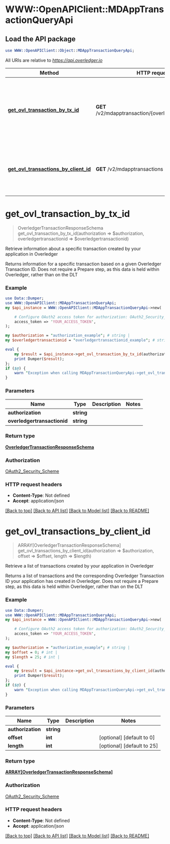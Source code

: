 # WWW::OpenAPIClient::MDAppTransactionQueryApi

## Load the API package
```perl
use WWW::OpenAPIClient::Object::MDAppTransactionQueryApi;
```

All URIs are relative to *https://api.overledger.io*

Method | HTTP request | Description
------------- | ------------- | -------------
[**get_ovl_transaction_by_tx_id**](MDAppTransactionQueryApi.md#get_ovl_transaction_by_tx_id) | **GET** /v2/mdapptransaction/{overledgertransactionid} | Retrieve information about a specific transaction created by your application in Overledger
[**get_ovl_transactions_by_client_id**](MDAppTransactionQueryApi.md#get_ovl_transactions_by_client_id) | **GET** /v2/mdapptransactions | Retrieve a list of transactions created by your application in Overledger


# **get_ovl_transaction_by_tx_id**
> OverledgerTransactionResponseSchema get_ovl_transaction_by_tx_id(authorization => $authorization, overledgertransactionid => $overledgertransactionid)

Retrieve information about a specific transaction created by your application in Overledger

Returns information for a specific transaction based on a given Overledger Transaction ID. Does not require a Prepare step, as this data is held within Overledger, rather than on the DLT

### Example
```perl
use Data::Dumper;
use WWW::OpenAPIClient::MDAppTransactionQueryApi;
my $api_instance = WWW::OpenAPIClient::MDAppTransactionQueryApi->new(

    # Configure OAuth2 access token for authorization: OAuth2_Security_Scheme
    access_token => 'YOUR_ACCESS_TOKEN',
);

my $authorization = "authorization_example"; # string | 
my $overledgertransactionid = "overledgertransactionid_example"; # string | 

eval {
    my $result = $api_instance->get_ovl_transaction_by_tx_id(authorization => $authorization, overledgertransactionid => $overledgertransactionid);
    print Dumper($result);
};
if ($@) {
    warn "Exception when calling MDAppTransactionQueryApi->get_ovl_transaction_by_tx_id: $@\n";
}
```

### Parameters

Name | Type | Description  | Notes
------------- | ------------- | ------------- | -------------
 **authorization** | **string**|  | 
 **overledgertransactionid** | **string**|  | 

### Return type

[**OverledgerTransactionResponseSchema**](OverledgerTransactionResponseSchema.md)

### Authorization

[OAuth2_Security_Scheme](../README.md#OAuth2_Security_Scheme)

### HTTP request headers

 - **Content-Type**: Not defined
 - **Accept**: application/json

[[Back to top]](#) [[Back to API list]](../README.md#documentation-for-api-endpoints) [[Back to Model list]](../README.md#documentation-for-models) [[Back to README]](../README.md)

# **get_ovl_transactions_by_client_id**
> ARRAY[OverledgerTransactionResponseSchema] get_ovl_transactions_by_client_id(authorization => $authorization, offset => $offset, length => $length)

Retrieve a list of transactions created by your application in Overledger

Returns a list of transactions and the corresponding Overledger Transaction ID your application has created in Overledger. Does not require a Prepare step, as this data is held within Overledger, rather than on the DLT

### Example
```perl
use Data::Dumper;
use WWW::OpenAPIClient::MDAppTransactionQueryApi;
my $api_instance = WWW::OpenAPIClient::MDAppTransactionQueryApi->new(

    # Configure OAuth2 access token for authorization: OAuth2_Security_Scheme
    access_token => 'YOUR_ACCESS_TOKEN',
);

my $authorization = "authorization_example"; # string | 
my $offset = 0; # int | 
my $length = 25; # int | 

eval {
    my $result = $api_instance->get_ovl_transactions_by_client_id(authorization => $authorization, offset => $offset, length => $length);
    print Dumper($result);
};
if ($@) {
    warn "Exception when calling MDAppTransactionQueryApi->get_ovl_transactions_by_client_id: $@\n";
}
```

### Parameters

Name | Type | Description  | Notes
------------- | ------------- | ------------- | -------------
 **authorization** | **string**|  | 
 **offset** | **int**|  | [optional] [default to 0]
 **length** | **int**|  | [optional] [default to 25]

### Return type

[**ARRAY[OverledgerTransactionResponseSchema]**](OverledgerTransactionResponseSchema.md)

### Authorization

[OAuth2_Security_Scheme](../README.md#OAuth2_Security_Scheme)

### HTTP request headers

 - **Content-Type**: Not defined
 - **Accept**: application/json

[[Back to top]](#) [[Back to API list]](../README.md#documentation-for-api-endpoints) [[Back to Model list]](../README.md#documentation-for-models) [[Back to README]](../README.md)

